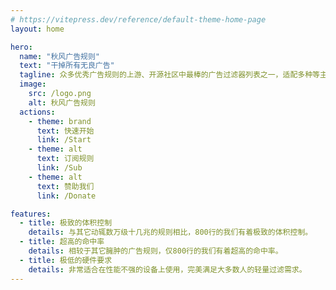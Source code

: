 ```yaml
---
# https://vitepress.dev/reference/default-theme-home-page
layout: home

hero:
  name: "秋风广告规则"
  text: "干掉所有无良广告"
  tagline: 众多优秀广告规则的上游、开源社区中最棒的广告过滤器列表之一，适配多种等主流广告拦截工具/代理工具。
  image:
    src: /logo.png
    alt: 秋风广告规则
  actions:
    - theme: brand
      text: 快速开始
      link: /Start
    - theme: alt
      text: 订阅规则
      link: /Sub
    - theme: alt
      text: 赞助我们
      link: /Donate

features:
  - title: 极致的体积控制
    details: 与其它动辄数万级十几兆的规则相比，800行的我们有着极致的体积控制。
  - title: 超高的命中率
    details: 相较于其它臃肿的广告规则，仅800行的我们有着超高的命中率。
  - title: 极低的硬件要求
    details: 非常适合在性能不强的设备上使用，完美满足大多数人的轻量过滤需求。
---
```

